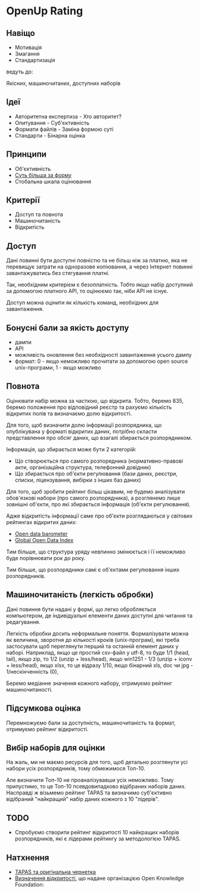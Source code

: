 OpenUp Rating
======

Навіщо
------

* Мотивація
* Змагання
* Стандартизація

ведуть до:

Якісних, машиночитаних, доступних наборів

Ідеї
----

* Авторитетна експертиза - Хто авторитет?
* Опитування - Суб'єктивність
* Формати файлів - Заміна формою суті
* Стандарти - Бінарна оцінка

Принципи
--------

* Об'єктивність
* [Суть більша за форму](principles/substance_over_form.md)
* Стобальна шкала оцінювання

Критерії
--------

* Доступ та повнота
* Машиночитаність
* Відкритість

Доступ
----

Дані повинні бути доступні повністю та не більш ніж за платню, яка не перевищує затрати на одноразове копіювання, а через Інтернет повинні завантажуватись без стягування платні.

Так, необхідним критерієм є безоплатність. Тобто якщо набір доступний за допомогою платного API, то оцінюємо так, ніби API не існує.

Доступ можна оцінити як кількість команд, необхідних для завантаження.


Бонусні бали за якість доступу
-------

* дампи
* API
* можливість оновлення без необхідності завантаження усього дампу
* формат: 0 - якщо неможливо прочитати за допомогою open source unix-програми, 1 - якщо можливо

Повнота
------

Оцінювати набір можна за часткою, що відкрита. Тобто, беремо 835, беремо положення про відповідний реєстр та рахуємо кількість відкритих полів та визначаємо долю відкритості.

Для того, щоб визначити долю інформації розпорядника, що опублікувана у форматі відкритих даних, потрібно скласти представлення про обсяг даних, що взагалі збирається розпорядником.

Інформація, що збирається може бути 2 категорій:

- Що створюється про самого розпорядника (нормативно-правові акти, організаційна структура, телефонний довідник)
- Що збирається про об'єкти регулювання (бази даних, реєстри, списки, ліцензування, вибірки з інших баз даних)

Для того, щоб зробити рейтинг більш цікавим, не будемо аналізувати обов'язкові набори (про самого розпорядника), а розглянемо лише зовнішні об'єкти, про які збирається інформація (об'єкти регулювання).

Адже відкритість інформації саме про об'єкти розглядаються у світових рейтингах відкритих даних:

- [Open data barometer](https://opendatabarometer.org/country-detail/?_year=2017&indicator=ODB&detail=UKR)
- [Global Open Data Index](https://index.okfn.org/place/ua/)

Тим більше, що структура уряду невпинно змінюється і її неможливо буде порівнювати рок до року.

Тим більше, що розпорядники самі є об'єктами регулювання інших розпорядників.

Машиночитаність (легкість обробки)
----------------

Дані повиння бути надані у формі, що легко обробляється компьютером, де індивідуальні елементи даних доступні для читання та редагування.

Легкість обробки досить неформальне поняття. Формалізувати можна як величина, зворотня до кількості кроків (unix-програм), які треба застосувати щоб переглянути перший та останній елемент даних у наборі. Наприклад, якщо це простий csv-файл у utf-8, то буде 1/1 (head, tail), якщо zip, то 1/2 (unzip + less/head), якщо win1251 - 1/3 (unzip + iconv + less/head), якщо xlsx, то це відразу 1/10, якщо бінарний xls, doc чи jpg - 1/нескінченність (0),

Беремо медіанне значення кожного набору, отримуємо рейтинг машиночитаності.

Підсумкова оцінка
--------------

Перемножуємо бали за доступність, машиночитаність та формат, отримуємо рейтинг відкритості.

Вибір наборів для оцінки
------------

На жаль, ми не маємо ресурсів для того, щоб детально розглянути усі набори усіх розпорядників, тому обмежимося Топ-10.

Але визначити Топ-10 не проаналізувавши усіх неможливо. Тому припустимо, то це Топ-10 псевдовипадково відібраних наборів даних. Насправді ж візьмемо рейтинг TAPAS та визначимо суб'єктивно відібраний "найкращий" набір даних кожного з 10 "лідерів".

TODO
----
* Спробуємо створити рейтинг відкритості 10 найкращих наборів розпорядників, які є лідерами рейтингу за методологією TAPAS.

Натхнення
------

* [TAPAS та оригінальна чернетка](https://www.facebook.com/leglss/posts/2382481548671130?comment_id=2382522392000379)
* [Визначення відкритості](https://opendefinition.org/), що надане організацією Open Knowledge Foundation:


